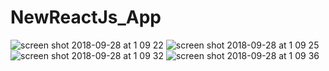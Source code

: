 # NewReactJs_App


![screen shot 2018-09-28 at 1 09 22](https://user-images.githubusercontent.com/32483438/46177355-40678880-c2bb-11e8-94b5-8bc51bd70d14.png)
![screen shot 2018-09-28 at 1 09 25](https://user-images.githubusercontent.com/32483438/46177356-40678880-c2bb-11e8-9f59-f8135f524343.png)
![screen shot 2018-09-28 at 1 09 32](https://user-images.githubusercontent.com/32483438/46177357-40678880-c2bb-11e8-8665-32cb62511832.png)
![screen shot 2018-09-28 at 1 09 36](https://user-images.githubusercontent.com/32483438/46177358-41001f00-c2bb-11e8-946c-847193764242.png)

